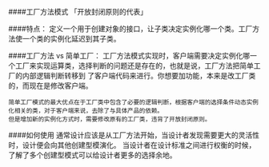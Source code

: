 ####工厂方法模式 「开放封闭原则的代表」

####特点：
    定义一个用于创建对象的接口，让子类决定实例化哪一个类。工厂方法使一个类的实例化延迟到其子类。


####工厂方法 vs 简单工厂：
    工厂方法模式实现时，客户端需要决定实例化哪一个工厂来实现运算类，选择判断的问题还是存在的，也就是说，工厂方法把简单工厂的内部逻辑判断转移到
    了客户端代码来进行。你想要加功能，本来是改工厂类的，而现在是修改客户端。

    简单工厂模式的最大优点在于工厂类中包含了必要的逻辑判断，根据客户端的选择条件动态实例化相关的类，对于客户端来说，去除了与具体产品的依赖。
    但是增加新的实例化方式时，需要修改原有的工厂类，违背了开放封闭原则。

####如何使用
    通常设计应该是从工厂方法开始，当设计者发现需要更大的灵活性时，设计便会向其他创建型模演化。
    当设计者在设计标准之间进行权衡的时候，了解了多个创建型模式可以给设计者更多的选择余地。